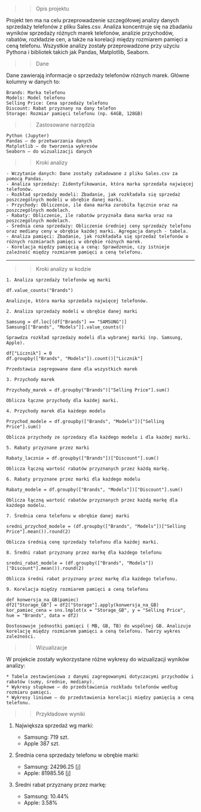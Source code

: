 >> Opis projektu

Projekt ten ma na celu przeprowadzenie szczegółowej analizy danych sprzedaży telefonów z pliku Sales.csv. Analiza koncentruje się na zbadaniu wyników sprzedaży różnych marek telefonów, analizie przychodów, rabatów, rozkładzie cen, a także na korelacji między rozmiarem pamięci a ceną telefonu. Wszystkie analizy zostały przeprowadzone przy użyciu Pythona i bibliotek takich jak Pandas, Matplotlib, Seaborn.

>> Dane

Dane zawierają informacje o sprzedaży telefonów różnych marek. Główne kolumny w danych to:

    Brands: Marka telefonu
    Models: Model telefonu
    Selling Price: Cena sprzedaży telefonu
    Discount: Rabat przyznany na dany telefon
    Storage: Rozmiar pamięci telefonu (np. 64GB, 128GB)

>> Zastosowane narzędzia

    Python (Jupyter)
    Pandas – do przetwarzania danych
    Matplotlib – do tworzenia wykresów
    Seaborn – do wizualizacji danych

>> Kroki analizy

    - Wczytanie danych: Dane zostały załadowane z pliku Sales.csv za pomocą Pandas.
    - Analiza sprzedaży: Zidentyfikowanie, która marka sprzedała najwięcej telefonów.
    - Rozkład sprzedaży modeli: Zbadanie, jak rozkładała się sprzedaż poszczególnych modeli w obrębie danej marki.
    - Przychody: Obliczenie, ile dana marka zarobiła łącznie oraz na poszczególnych modelach.
    - Rabaty: Obliczenie, ile rabatów przyznała dana marka oraz na poszczególnych modelach.
    - Średnia cena sprzedaży: Obliczenie średniej ceny sprzedaży telefonu oraz mediany ceny w obrębie każdej marki. Agregacja danych - tabela.
    - Analiza pamięci: Zbadanie, jak rozkładała się sprzedaż telefonów o różnych rozmiarach pamięci w obrębie różnych marek.
    - Korelacja między pamięcią a ceną: Sprawdzenie, czy istnieje zależność między rozmiarem pamięci a ceną telefonu.

----------------------------------------------------------

>> Kroki analizy w kodzie

    1. Analiza sprzedaży telefonów wg marki
      
    df.value_counts("Brands")

    Analizuje, która marka sprzedała najwięcej telefonów.
    
    2. Analiza sprzedaży modeli w obrębie danej marki
    
    Samsung = df.loc[(df["Brands"] == "SAMSUNG")]
    Samsung[["Brands", "Models"]].value_counts()
    
    Sprawdza rozkład sprzedaży modeli dla wybranej marki (np. Samsung, Apple).

    df["Licznik"] = 0
    df.groupby(["Brands", "Models"]).count()["Licznik"]
    
    Przedstawia zagregowane dane dla wszystkich marek
  
    3. Przychody marek

    Przychody_marek = df.groupby("Brands")["Selling Price"].sum()

    Oblicza łączne przychody dla każdej marki.

    4. Przychody marek dla każdego modelu
    
    Przychod_modele = df.groupby(["Brands", "Models"])["Selling Price"].sum()

    Oblicza przychody ze sprzedazy dla każdego modelu i dla każdej marki.
  
    5. Rabaty przyznane przez marki

    Rabaty_lacznie = df.groupby(["Brands"])["Discount"].sum()

    Oblicza łączną wartość rabatów przyznanych przez każdą markę.
    
    6. Rabaty przyznane przez marki dla każdego modelu

    Rabaty_modele = df.groupby(["Brands", "Models"])["Discount"].sum()

    Oblicza łączną wartość rabatów przyznanych przez każdą markę dla każdego modelu.
    
    7. Średnia cena telefonu w obrębie danej marki

    sredni_przychod_modele = (df.groupby(["Brands", "Models"])["Selling Price"].mean()).round(2)

    Oblicza średnią cenę sprzedaży telefonu dla każdej marki.
    
    8. Średni rabat przyznany przez markę dla każdego telefonu

    sredni_rabat_modele = (df.groupby(["Brands", "Models"])["Discount"].mean()).round(2)

    Oblicza średni rabat przyznany przez markę dla każdego telefonu.
    
    9. Korelacja między rozmiarem pamięci a ceną telefonu

    def konwersja_na_GB(pamiec)
    df2["Storage_GB"] = df2["Storage"].apply(konwersja_na_GB)
    kor_pamiec_cena = sns.lmplot(x = "Storage_GB", y = "Selling Price", hue = "Brands", data = df2)

    Dostosowuje jednostki pamięci ( MB, GB, TB) do wspólnej GB. Analizuje korelację między rozmiarem pamięci a ceną telefonu. Tworzy wykres zależności.
    
>> Wizualizacje

W projekcie zostały wykorzystane różne wykresy do wizualizacji wyników analizy:

    * Tabela zestawieniowa z danymi zagregowanymi dotyczacymi przychodów i rabatów (sumy, średnie, mediany).
    * Wykresy słupkowe – do przedstawienia rozkładu telefonów według rozmiaru pamięci.
    * Wykresy liniowe – do przedstawienia korelacji między pamięcią a ceną telefonu.

>> Przykładowe wyniki

1. Największa sprzedaż wg marki:
    * Samsung:   719 szt.
    * Apple      387 szt.
      
2. Średnia cena sprzedaży telefonu w obrębie marki:
    * Samsung:   24296.25 [j]
    * Apple:     81985.56 [j]
      
3. Średni rabat przyznany przez markę:
    * Samsung:   10.44%
    * Apple:     3.58%
